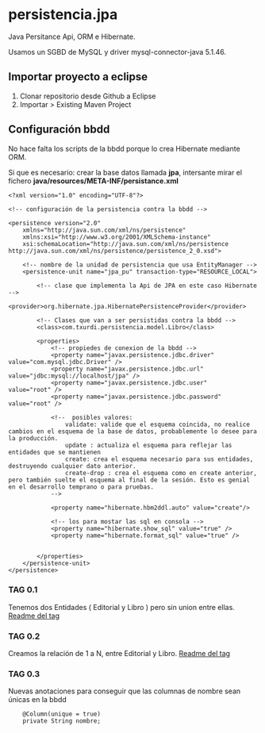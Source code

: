 # persistencia.jpa

Java Persitance Api, ORM e Hibernate.

Usamos un SGBD de MySQL y driver mysql-connector-java 5.1.46.

## Importar proyecto a eclipse

1. Clonar repositorio desde Github a Eclipse
2. Importar > Existing Maven Project

## Configuración bbdd

No hace falta los scripts de la bbdd porque lo crea Hibernate mediante ORM.

Si que es necesario: crear la base datos llamada **jpa**, intersante mirar el fichero **java/resources/META-INF/persistance.xml**

```
<?xml version="1.0" encoding="UTF-8"?>

<!-- configuración de la persistencia contra la bbdd -->

<persistence version="2.0"
	xmlns="http://java.sun.com/xml/ns/persistence"
	xmlns:xsi="http://www.w3.org/2001/XMLSchema-instance"
	xsi:schemaLocation="http://java.sun.com/xml/ns/persistence http://java.sun.com/xml/ns/persistence/persistence_2_0.xsd">

	<!-- nombre de la unidad de persistencia que usa EntityManager -->
	<persistence-unit name="jpa_pu" transaction-type="RESOURCE_LOCAL">

		<!-- clase que implementa la Api de JPA en este caso Hibernate -->
		<provider>org.hibernate.jpa.HibernatePersistenceProvider</provider>
		
		<!-- Clases que van a ser persistidas contra la bbdd -->		
		<class>com.txurdi.persistencia.model.Libro</class>
		
		<properties>
			<!-- propiedes de conexion de la bbdd -->
			<property name="javax.persistence.jdbc.driver"   value="com.mysql.jdbc.Driver" />			
			<property name="javax.persistence.jdbc.url"      value="jdbc:mysql://localhost/jpa" />			
			<property name="javax.persistence.jdbc.user"     value="root" />
			<property name="javax.persistence.jdbc.password" value="root" />

			<!--  posibles valores:
				validate: valide que el esquema coincida, no realice cambios en el esquema de la base de datos, probablemente lo desee para la producción.
				update : actualiza el esquema para reflejar las entidades que se mantienen
				create: crea el esquema necesario para sus entidades, destruyendo cualquier dato anterior.
				create-drop : crea el esquema como en create anterior, pero también suelte el esquema al final de la sesión. Esto es genial en el desarrollo temprano o para pruebas. 
			-->
			
			<property name="hibernate.hbm2ddl.auto" value="create"/>

			<!-- los para mostar las sql en consola -->
			<property name="hibernate.show_sql" value="true" />
			<property name="hibernate.format_sql" value="true" />
			

		</properties>
	</persistence-unit>
</persistence>

```

### TAG 0.1

Tenemos dos Entidades ( Editorial y Libro ) pero sin union entre ellas.
[Readme del tag](/readmes/readme01.md)



### TAG 0.2

Creamos la relación de 1 a N, entre Editorial y Libro.
[Readme del tag](/readmes/readme02.md)

### TAG 0.3

Nuevas anotaciones para conseguir que las columnas de nombre sean únicas en la bbdd

```
	@Column(unique = true)
	private String nombre;
```




